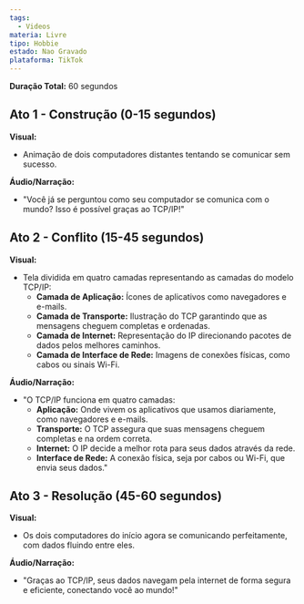 ```yaml
---
tags:
  - Videos
materia: Livre
tipo: Hobbie
estado: Nao Gravado
plataforma: TikTok
---
```

**Duração Total:** 60 segundos
## Ato 1 - Construção (0-15 segundos)

**Visual:**
- Animação de dois computadores distantes tentando se comunicar sem sucesso.

**Áudio/Narração:**
- "Você já se perguntou como seu computador se comunica com o mundo? Isso é possível graças ao TCP/IP!"

## Ato 2 - Conflito (15-45 segundos)

**Visual:**
- Tela dividida em quatro camadas representando as camadas do modelo TCP/IP:
  - **Camada de Aplicação:** Ícones de aplicativos como navegadores e e-mails.
  - **Camada de Transporte:** Ilustração do TCP garantindo que as mensagens cheguem completas e ordenadas.
  - **Camada de Internet:** Representação do IP direcionando pacotes de dados pelos melhores caminhos.
  - **Camada de Interface de Rede:** Imagens de conexões físicas, como cabos ou sinais Wi-Fi.

**Áudio/Narração:**
- "O TCP/IP funciona em quatro camadas:
  - **Aplicação:** Onde vivem os aplicativos que usamos diariamente, como navegadores e e-mails.
  - **Transporte:** O TCP assegura que suas mensagens cheguem completas e na ordem correta.
  - **Internet:** O IP decide a melhor rota para seus dados através da rede.
  - **Interface de Rede:** A conexão física, seja por cabos ou Wi-Fi, que envia seus dados."

## Ato 3 - Resolução (45-60 segundos)

**Visual:**
- Os dois computadores do início agora se comunicando perfeitamente, com dados fluindo entre eles.

**Áudio/Narração:**
- "Graças ao TCP/IP, seus dados navegam pela internet de forma segura e eficiente, conectando você ao mundo!"

